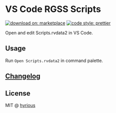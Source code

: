 # VS Code RGSS Scripts

[![download on: marketplace](https://img.shields.io/visual-studio-marketplace/v/hyrious.vscode-rgss-scripts?style=flat-square&label=version)](https://marketplace.visualstudio.com/items?itemName=hyrious.vscode-rgss-scripts)
[![code style: prettier](https://img.shields.io/badge/code_style-prettier-ff69b4.svg?style=flat-square)](https://github.com/prettier/prettier)

Open and edit Scripts.rvdata2 in VS Code.

## Usage

Run `Open Scripts.rvdata2` in command palette.

## [Changelog](./CHANGELOG.md)

## License

MIT @ [hyrious](https://github.com/hyrious)
